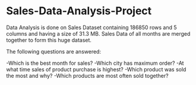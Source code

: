 # Sales-Data-Analysis-Project

Data Analysis is done on Sales Dataset containing 186850 rows and 5 columns and having a size of 31.3 MB.
Sales Data of all months are merged together to form this huge dataset.

The following questions are answered:

-Which is the best month for sales?
-Which city has maximum order?
-At what time sales of product purchase is highest?
-Which product was sold the most and why?
-Which products are most often sold together?
